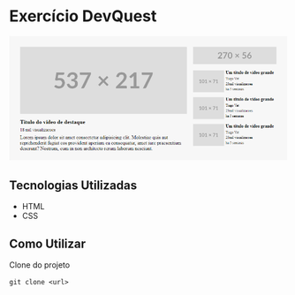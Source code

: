 # Exercício DevQuest

<img src="./src/assets/picture.png"> 

## Tecnologias Utilizadas
- HTML
- CSS

## Como Utilizar
Clone do projeto
```
git clone <url>
```